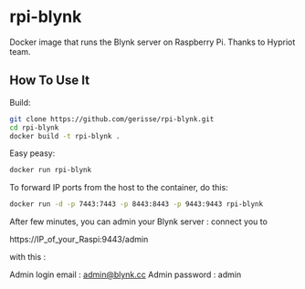 # rpi-blynk
Docker image that runs the Blynk server on Raspberry Pi.
Thanks to Hypriot team.

## How To Use It
Build:
```sh
git clone https://github.com/gerisse/rpi-blynk.git
cd rpi-blynk
docker build -t rpi-blynk .
```
Easy peasy:

```sh
docker run rpi-blynk
```

To forward IP ports from the host to the container, do this:

```sh
docker run -d -p 7443:7443 -p 8443:8443 -p 9443:9443 rpi-blynk 
```

After few minutes, you can admin your Blynk server : connect you to 

https://IP_of_your_Raspi:9443/admin

with this :

Admin login email : admin@blynk.cc
Admin password : admin


